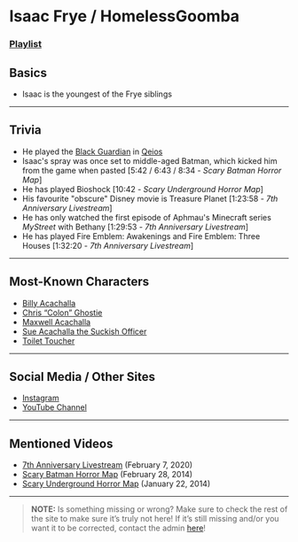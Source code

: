 # Isaac Frye / HomelessGoomba
### [Playlist](https://www.youtube.com/playlist?list=PLwljWXtmIKiT2CiL3mPL0IJQEaUG2MZ_f)

## Basics
- Isaac is the youngest of the Frye siblings

----

## Trivia
- He played the [Black Guardian](5.Characters/Qeios_Characters.md) in [Qeios](6.Series/Qeios.md)
- Isaac's spray was once set to middle-aged Batman, which kicked him from the game when pasted \[5:42 / 6:43 / 8:34 - *Scary Batman Horror Map*]
- He has played Bioshock \[10:42 - *Scary Underground Horror Map*]
- His favourite "obscure" Disney movie is Treasure Planet \[1:23:58 - *7th Anniversary Livestream*]
- He has only watched the first episode of Aphmau's Minecraft series *MyStreet* with Bethany \[1:29:53 - *7th Anniversary Livestream*]
- He has played Fire Emblem: Awakenings and Fire Emblem: Three Houses \[1:32:20 - *7th Anniversary Livestream*]

----

## Most-Known Characters
- [Billy Acachalla](5.Characters/Billy_Acachalla.md)
- [Chris “Colon” Ghostie](5.Characters/Chris_Colon_Ghostie.md)
- [Maxwell Acachalla](5.Characters/Maxwell_Acachalla.md)
- [Sue Acachalla the Suckish Officer](5.Characters/Sue_Acachalla.md)
- [Toilet Toucher](5.Characters/Toilet_Toucher.md)

----

## Social Media / Other Sites
- [Instagram](https://instagram.com/homelessgoombashelter?igshid=1njt88hj687g5)
- [YouTube Channel](https://m.youtube.com/user/IsaacFrye)

----

## Mentioned Videos
- [7th Anniversary Livestream](https://youtu.be/GBFpW-t83Zs) \(February 7, 2020)
- [Scary Batman Horror Map](https://youtu.be/EB9US2_E0J8) \(February 28, 2014)
- [Scary Underground Horror Map](https://youtu.be/Hd_KT6KbnHI) \(January 22, 2014)

----

> **NOTE:** Is something missing or wrong? Make sure to check the rest of the site to make sure it’s truly not here! If it’s still missing and/or you want it to be corrected, contact the admin [here](../chapter_2.md)!